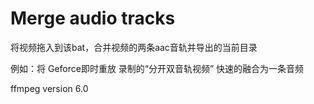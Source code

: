 # Merge audio tracks
将视频拖入到该bat，合并视频的两条aac音轨并导出的当前目录

例如：将 Geforce即时重放 录制的“分开双音轨视频” 快速的融合为一条音频

ffmpeg version 6.0
